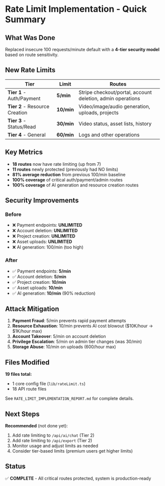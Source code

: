 # Rate Limit Implementation - Quick Summary

## What Was Done

Replaced insecure 100 requests/minute default with a **4-tier security model** based on route sensitivity.

## New Rate Limits

| Tier | Limit | Routes |
|------|-------|--------|
| **Tier 1** - Auth/Payment | **5/min** | Stripe checkout/portal, account deletion, admin operations |
| **Tier 2** - Resource Creation | **10/min** | Video/image/audio generation, uploads, projects |
| **Tier 3** - Status/Read | **30/min** | Video status, asset lists, history |
| **Tier 4** - General | **60/min** | Logs and other operations |

## Key Metrics

- **18 routes** now have rate limiting (up from 7)
- **11 routes** newly protected (previously had NO limits)
- **81% average reduction** from previous 100/min baseline
- **100% coverage** of critical auth/payment/admin routes
- **100% coverage** of AI generation and resource creation routes

## Security Improvements

### Before
- ❌ Payment endpoints: **UNLIMITED**
- ❌ Account deletion: **UNLIMITED**
- ❌ Project creation: **UNLIMITED**
- ❌ Asset uploads: **UNLIMITED**
- ❌ AI generation: 100/min (too high)

### After
- ✅ Payment endpoints: **5/min**
- ✅ Account deletion: **5/min**
- ✅ Project creation: **10/min**
- ✅ Asset uploads: **10/min**
- ✅ AI generation: **10/min** (90% reduction)

## Attack Mitigation

1. **Payment Fraud**: 5/min prevents rapid payment attempts
2. **Resource Exhaustion**: 10/min prevents AI cost blowout ($10K/hour → $1K/hour max)
3. **Account Takeover**: 5/min on account deletion
4. **Privilege Escalation**: 5/min on admin tier changes (was 30/min)
5. **Storage Abuse**: 10/min on uploads (600/hour max)

## Files Modified

**19 files total:**
- 1 core config file (`lib/rateLimit.ts`)
- 18 API route files

See `RATE_LIMIT_IMPLEMENTATION_REPORT.md` for complete details.

## Next Steps

**Recommended** (not done yet):
1. Add rate limiting to `/api/ai/chat` (Tier 2)
2. Add rate limiting to `/api/export` (Tier 2)
3. Monitor usage and adjust limits as needed
4. Consider tier-based limits (premium users get higher limits)

## Status

✅ **COMPLETE** - All critical routes protected, system is production-ready

